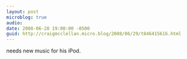 ```yaml
---
layout: post
microblog: true
audio: 
date: 2008-06-28 19:00:00 -0500
guid: http://craigmcclellan.micro.blog/2008/06/29/t846415616.html
---
```

needs new music for his iPod.
